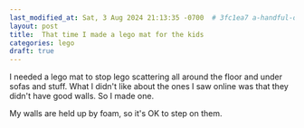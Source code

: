 ```yaml
---
last_modified_at: Sat, 3 Aug 2024 21:13:35 -0700  # 3fc1ea7 a-handful-of-drafts
layout: post
title:  That time I made a lego mat for the kids
categories: lego
draft: true
---
```

I needed a lego mat to stop lego scattering all around the floor and under sofas and stuff.  What I didn't like about the ones I saw online was that they didn't have good walls.  So I made one.

My walls are held up by foam, so it's OK to step on them.
